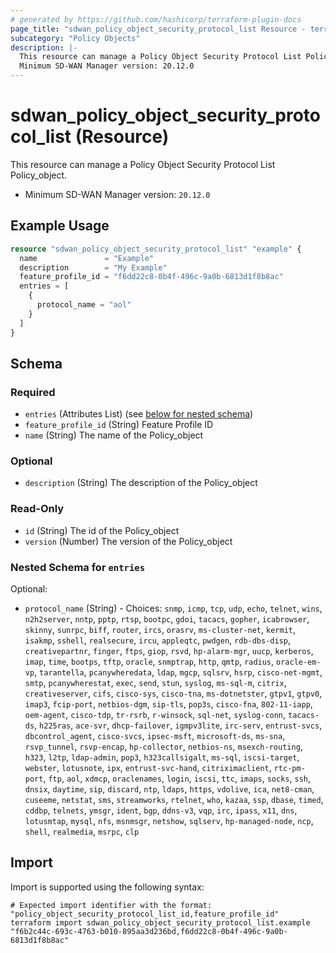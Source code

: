```yaml
---
# generated by https://github.com/hashicorp/terraform-plugin-docs
page_title: "sdwan_policy_object_security_protocol_list Resource - terraform-provider-sdwan"
subcategory: "Policy Objects"
description: |-
  This resource can manage a Policy Object Security Protocol List Policy_object.
  Minimum SD-WAN Manager version: 20.12.0
---
```


# sdwan_policy_object_security_protocol_list (Resource)

This resource can manage a Policy Object Security Protocol List Policy_object.
  - Minimum SD-WAN Manager version: `20.12.0`

## Example Usage

```terraform
resource "sdwan_policy_object_security_protocol_list" "example" {
  name               = "Example"
  description        = "My Example"
  feature_profile_id = "f6dd22c8-0b4f-496c-9a0b-6813d1f8b8ac"
  entries = [
    {
      protocol_name = "aol"
    }
  ]
}
```

<!-- schema generated by tfplugindocs -->
## Schema

### Required

- `entries` (Attributes List) (see [below for nested schema](#nestedatt--entries))
- `feature_profile_id` (String) Feature Profile ID
- `name` (String) The name of the Policy_object

### Optional

- `description` (String) The description of the Policy_object

### Read-Only

- `id` (String) The id of the Policy_object
- `version` (Number) The version of the Policy_object

<a id="nestedatt--entries"></a>
### Nested Schema for `entries`

Optional:

- `protocol_name` (String) - Choices: `snmp`, `icmp`, `tcp`, `udp`, `echo`, `telnet`, `wins`, `n2h2server`, `nntp`, `pptp`, `rtsp`, `bootpc`, `gdoi`, `tacacs`, `gopher`, `icabrowser`, `skinny`, `sunrpc`, `biff`, `router`, `ircs`, `orasrv`, `ms-cluster-net`, `kermit`, `isakmp`, `sshell`, `realsecure`, `ircu`, `appleqtc`, `pwdgen`, `rdb-dbs-disp`, `creativepartnr`, `finger`, `ftps`, `giop`, `rsvd`, `hp-alarm-mgr`, `uucp`, `kerberos`, `imap`, `time`, `bootps`, `tftp`, `oracle`, `snmptrap`, `http`, `qmtp`, `radius`, `oracle-em-vp`, `tarantella`, `pcanywheredata`, `ldap`, `mgcp`, `sqlsrv`, `hsrp`, `cisco-net-mgmt`, `smtp`, `pcanywherestat`, `exec`, `send`, `stun`, `syslog`, `ms-sql-m`, `citrix`, `creativeserver`, `cifs`, `cisco-sys`, `cisco-tna`, `ms-dotnetster`, `gtpv1`, `gtpv0`, `imap3`, `fcip-port`, `netbios-dgm`, `sip-tls`, `pop3s`, `cisco-fna`, `802-11-iapp`, `oem-agent`, `cisco-tdp`, `tr-rsrb`, `r-winsock`, `sql-net`, `syslog-conn`, `tacacs-ds`, `h225ras`, `ace-svr`, `dhcp-failover`, `igmpv3lite`, `irc-serv`, `entrust-svcs`, `dbcontrol_agent`, `cisco-svcs`, `ipsec-msft`, `microsoft-ds`, `ms-sna`, `rsvp_tunnel`, `rsvp-encap`, `hp-collector`, `netbios-ns`, `msexch-routing`, `h323`, `l2tp`, `ldap-admin`, `pop3`, `h323callsigalt`, `ms-sql`, `iscsi-target`, `webster`, `lotusnote`, `ipx`, `entrust-svc-hand`, `citriximaclient`, `rtc-pm-port`, `ftp`, `aol`, `xdmcp`, `oraclenames`, `login`, `iscsi`, `ttc`, `imaps`, `socks`, `ssh`, `dnsix`, `daytime`, `sip`, `discard`, `ntp`, `ldaps`, `https`, `vdolive`, `ica`, `net8-cman`, `cuseeme`, `netstat`, `sms`, `streamworks`, `rtelnet`, `who`, `kazaa`, `ssp`, `dbase`, `timed`, `cddbp`, `telnets`, `ymsgr`, `ident`, `bgp`, `ddns-v3`, `vqp`, `irc`, `ipass`, `x11`, `dns`, `lotusmtap`, `mysql`, `nfs`, `msnmsgr`, `netshow`, `sqlserv`, `hp-managed-node`, `ncp`, `shell`, `realmedia`, `msrpc`, `clp`

## Import

Import is supported using the following syntax:

```shell
# Expected import identifier with the format: "policy_object_security_protocol_list_id,feature_profile_id"
terraform import sdwan_policy_object_security_protocol_list.example "f6b2c44c-693c-4763-b010-895aa3d236bd,f6dd22c8-0b4f-496c-9a0b-6813d1f8b8ac"
```

